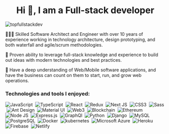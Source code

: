 <h1 align="center">Hi 👋, I am a Full-stack developer</h1>

<p align="left"> <img src="https://komarev.com/ghpvc/?username=topfullstackdev&label=Profile%20views&color=0e75b6&style=flat" alt="topfullstackdev" /> </p>


👨🏼‍💻 Skilled Software Architect and Engineer with over 10 years of experience working in technology architecture, design prototyping, and both waterfall and agile/scrum methodologies.

🎯 Proven ability to leverage full-stack knowledge and experience to build out ideas with modern technologies and best practices. 

🚀 Have a deep understanding of Web/Mobile software applications, and have the business can count on them to start, run, and grow web operations.

<h3 align="left">Technologies and tools I enjoyed:</h3>
<p align="left"> 

![JavaScript](https://img.shields.io/badge/JavaScript-F7DF1E?style=for-the-badge&logo=javascript&logoColor=black)
&nbsp;![TypeScript](https://img.shields.io/badge/TypeScript-007ACC?style=for-the-badge&logo=typescript&logoColor=white)
&nbsp;![React](https://img.shields.io/badge/React-20232A?style=for-the-badge&logo=react&logoColor=61DAFB)
&nbsp;![Redux](https://img.shields.io/badge/Redux-593D88?style=for-the-badge&logo=redux&logoColor=white)
&nbsp;![Next JS](https://img.shields.io/badge/next.js-000000?style=for-the-badge&logo=nextdotjs&logoColor=white)
&nbsp;![CSS3](https://img.shields.io/badge/CSS3-1572B6?style=for-the-badge&logo=css3&logoColor=white)
&nbsp;![Sass](https://img.shields.io/badge/Sass-CC6699?style=for-the-badge&logo=sass&logoColor=white)
&nbsp;![Ant Design](https://img.shields.io/badge/Ant%20Design-1890FF?style=for-the-badge&logo=antdesign&logoColor=white)
&nbsp;![Material UI](https://img.shields.io/badge/Material%20UI-007FFF?style=for-the-badge&logo=mui&logoColor=white)
&nbsp;![Web3](https://img.shields.io/badge/web3.js-F16822?style=for-the-badge&logo=web3.js&logoColor=white)
&nbsp;![Blockchain](https://img.shields.io/badge/Blockchain.com-121D33?logo=blockchaindotcom&logoColor=fff&style=for-the-badge)
&nbsp;![Ethereum](https://img.shields.io/badge/Ethereum-3C3C3D?style=for-the-badge&logo=Ethereum&logoColor=white)
&nbsp;![Node JS](https://img.shields.io/badge/Node.js-339933?style=for-the-badge&logo=nodedotjs&logoColor=white)
&nbsp;![Express.js](https://img.shields.io/badge/Express.js-000000?style=for-the-badge&logo=express&logoColor=white)
&nbsp;![GraphQl](https://img.shields.io/badge/GraphQl-E10098?style=for-the-badge&logo=graphql&logoColor=white)
&nbsp;![Python](https://img.shields.io/badge/Python-FFD43B?style=for-the-badge&logo=python&logoColor=blue)
&nbsp;![Django](https://img.shields.io/badge/Django-092E20?style=for-the-badge&logo=django&logoColor=green)
&nbsp;![MySQL](https://img.shields.io/badge/MySQL-00000F?style=for-the-badge&logo=mysql&logoColor=white)
&nbsp;![PostgreSQL](https://img.shields.io/badge/PostgreSQL-316192?style=for-the-badge&logo=postgresql&logoColor=white)
&nbsp;![Docker](https://img.shields.io/badge/Docker-2CA5E0?style=for-the-badge&logo=docker&logoColor=white)
&nbsp;![kubernetes](https://img.shields.io/badge/kubernetes-326ce5.svg?&style=for-the-badge&logo=kubernetes&logoColor=white)
&nbsp;![Microsoft Azure](https://img.shields.io/badge/microsoft%20azure-0089D6?style=for-the-badge&logo=microsoft-azure&logoColor=white)
&nbsp;![Heroku](https://img.shields.io/badge/Heroku-430098?style=for-the-badge&logo=heroku&logoColor=white)
&nbsp;![Firebase](https://img.shields.io/badge/Firebase-039BE5?style=for-the-badge&logo=Firebase&logoColor=white)
&nbsp;![Netlify](https://img.shields.io/badge/Netlify-00C7B7?style=for-the-badge&logo=netlify&logoColor=white)

<!--
&nbsp;![Gatsby](https://img.shields.io/badge/Gatsby-663399?style=for-the-badge&logo=gatsby&logoColor=white)
&nbsp;![Expo](https://img.shields.io/badge/Expo-1B1F23?style=for-the-badge&logo=expo&logoColor=white)

&nbsp;![Redux Saga](https://img.shields.io/badge/Redux%20saga-86D46B?style=for-the-badge&logo=redux%20saga&logoColor=999999)
&nbsp;![React Query](https://img.shields.io/badge/React_Query-FF4154?style=for-the-badge&logo=React_Query&logoColor=white)
&nbsp;![Apollo GraphQL](https://img.shields.io/badge/Apollo%20GraphQL-311C87?&style=for-the-badge&logo=Apollo%20GraphQL&logoColor=white)
&nbsp;![storybook](https://img.shields.io/badge/storybook-FF4785?style=for-the-badge&logo=storybook&logoColor=white)
&nbsp;![Jest](https://img.shields.io/badge/Jest-C21325?style=for-the-badge&logo=jest&logoColor=white)

&nbsp;![Bootstrap](https://img.shields.io/badge/Bootstrap-563D7C?style=for-the-badge&logo=bootstrap&logoColor=white)
&nbsp;![Tailwind CSS](https://img.shields.io/badge/Tailwind_CSS-38B2AC?style=for-the-badge&logo=tailwind-css&logoColor=white)
&nbsp;![styled-components](https://img.shields.io/badge/styled--components-DB7093?style=for-the-badge&logo=styled-components&logoColor=white)


&nbsp;![nest js](https://img.shields.io/badge/nestjs-E0234E?style=for-the-badge&logo=nestjs&logoColor=white)
&nbsp;![Socket.io](https://img.shields.io/badge/Socket.io-010101?&style=for-the-badge&logo=Socket.io&logoColor=white)
&nbsp;![ts node](https://img.shields.io/badge/ts--node-3178C6?style=for-the-badge&logo=ts-node&logoColor=white) 

&nbsp;![django rest](https://img.shields.io/badge/django%20rest-ff1709?style=for-the-badge&logo=django&logoColor=white)
&nbsp;![Flask](https://img.shields.io/badge/Flask-000000?style=for-the-badge&logo=flask&logoColor=white)

&nbsp;![MongoDB](https://img.shields.io/badge/MongoDB-4EA94B?style=for-the-badge&logo=mongodb&logoColor=white)
&nbsp;![Redis](https://img.shields.io/badge/redis-%23DD0031.svg?&style=for-the-badge&logo=redis&logoColor=white)
&nbsp;![SQLite](https://img.shields.io/badge/SQLite-07405E?style=for-the-badge&logo=sqlite&logoColor=white)
&nbsp;![AWS](https://img.shields.io/badge/AWS-%23FF9900.svg?style=for-the-badge&logo=amazon-aws&logoColor=white)
&nbsp;![Google Cloud](https://img.shields.io/badge/Google_Cloud-4285F4?style=for-the-badge&logo=google-cloud&logoColor=white)
&nbsp;![circleci](https://img.shields.io/badge/circleci-343434?style=for-the-badge&logo=circleci&logoColor=white)
&nbsp;![Nginx](https://img.shields.io/badge/Nginx-009639?style=for-the-badge&logo=nginx&logoColor=white)
&nbsp;![Yarn](https://img.shields.io/badge/Yarn-2C8EBB?style=for-the-badge&logo=yarn&logoColor=white)
&nbsp;![Lerna](https://img.shields.io/badge/Lerna-3E3E3E?style=for-the-badge&logo=lerna&logoColor=white)
&nbsp;![Swagger](https://img.shields.io/badge/Swagger-85EA2D?style=for-the-badge&logo=Swagger&logoColor=white)
&nbsp;![Webpack](https://img.shields.io/badge/Webpack-8DD6F9?style=for-the-badge&logo=Webpack&logoColor=white)
&nbsp;![Babel](https://img.shields.io/badge/Babel-F9DC3E?style=for-the-badge&logo=babel&logoColor=white)
&nbsp;![Gulp](https://img.shields.io/badge/Gulp-CF4647?style=for-the-badge&logo=gulp&logoColor=white)
&nbsp;![VSCode](https://img.shields.io/badge/Visual_Studio_Code-0078D4?style=for-the-badge&logo=visual%20studio%20code&logoColor=white)
&nbsp;![Postman](https://img.shields.io/badge/Postman-FF6C37?style=for-the-badge&logo=Postman&logoColor=white)
&nbsp;![Xcode](https://img.shields.io/badge/Xcode-007ACC?style=for-the-badge&logo=Xcode&logoColor=white)
--!>
</p>

<!--
<div>
  <h4> GitHub Usage stats</h4>
  <img height="170" align="left" src="https://github-readme-stats.vercel.app/api?username=gm3290&show_icons=true&theme=vue-dark&count_private=true" />
  <img src="https://github-readme-stats.vercel.app/api/top-langs/?username=gm3290&layout=compact&theme=vue-dark"" />
</div>
--!>
